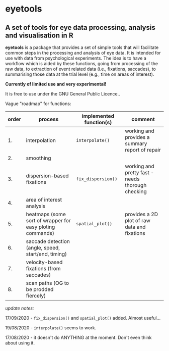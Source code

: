 # **eyetools**

## A set of tools for eye data processing, analysis and visualisation in R

**eyetools** is a package that provides a set of simple tools that will facilitate common steps in the processing and analysis of eye data. It is intended for use with data from psychological experiments. The idea is to have a workflow which is aided by these functions, going from processing of the raw data, to extraction of event related data (i.e., fixations, saccades), to summarising those data at the trial level (e.g., time on areas of interest). 

**Currently of limited use and very experimental!**

It is free to use under the GNU General Public Licence..

Vague "roadmap" for functions:

|order | process | implemented function(s) | comment
|-|-|-|-|
|1.| interpolation | `interpolate()` | working and provides a summary report of repair |
|2.| smoothing | | |
|3.| dispersion-based fixations  | `fix_dispersion()` | working and pretty fast - needs thorough checking |
|4.| area of interest analysis   | | |
|5.| heatmaps (some sort of wrapper for easy ploting commands)  | `spatial_plot()` | provides a 2D plot of raw data and fixations |
|6.| saccade detection (angle, speed, start/end, timing)  | | |
|7.| velocity-based fixations (from saccades)  | | |
|8.| scan paths (OG to be prodded fiercely)  | | |

*update notes:*

17/09/2020 - `fix_dispersion()` and `spatial_plot()` added. Almost useful...

19/08/2020 - `interpolate()` seems to work. 

17/08/2020 - it doesn't do ANYTHING at the moment. Don't even think about using it.
